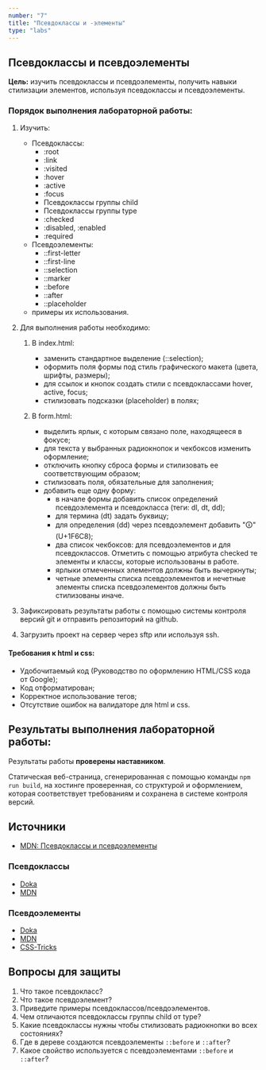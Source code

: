 ```yaml
---
number: "7"
title: "Псевдоклассы и -элементы"
type: "labs"
---
```


## Псевдоклассы и псевдоэлементы

**Цель:** изучить псевдоклассы и псевдоэлементы, получить навыки стилизации элементов, используя псевдоклассы и псевдоэлементы.

### Порядок выполнения лабораторной работы:

1. Изучить:
   - Псевдоклассы:
     - :root
     - :link
     - :visited
     - :hover
     - :active
     - :focus
     - Псевдоклассы группы child
     - Псевдоклассы группы type
     - :checked
     - :disabled, :enabled
     - :required
   - Псевдоэлементы:
     - ::first-letter
     - ::first-line
     - ::selection
     - ::marker
     - ::before
     - ::after
     - ::placeholder
   - примеры их использования.
1. Для выполнения работы необходимо:

   1. В index.html:

      - заменить стандартное выделение (::selection);
      - оформить поля формы под стиль графического макета (цвета, шрифты, размеры);
      - для ссылок и кнопок создать стили с псевдоклассами hover, active, focus;
      - стилизовать подсказки (placeholder) в полях;

   1. В form.html:
      - выделить ярлык, с которым связано поле, находящееся в фокусе;
      - для текста у выбранных радиокнопок и чекбоксов изменить оформление;
      - отключить кнопку сброса формы и стилизовать ее соответствующим образом;
      - стилизовать поля, обязательные для заполнения;
      - добавить еще одну форму:
        - в начале формы добавить список определений псевдоэлемента и псевдокласса (теги: dl, dt, dd);
        - для термина (dt) задать буквицу;
        - для определения (dd) через псевдоэлемент добавить "🛈" (U+1F6C8);
        - два список чекбоксов: для псевдоэлементов и для псевдоклассов. Отметить с помощью атрибута checked те элементы и классы, которые использованы в работе.
        - ярлыки отмеченных элементов должны быть вычеркнуты;
        - четные элементы списка псевдоэлементов и нечетные элементы списка псевдоэлементов должны быть стилизованы иначе.

1. Зафиксировать результаты работы с помощью системы контроля версий git и отправить репозиторий на github.
1. Загрузить проект на сервер через sftp или используя ssh.

#### Требования к html и css:

- Удобочитаемый код (Руководство по оформлению HTML/CSS кода от Google);
- Код отформатирован;
- Корректное использование тегов;
- Отсутствие ошибок на валидаторе для html и css.

## Результаты выполнения лабораторной работы:

Результаты работы **проверены наставником**.

Статическая веб-страница, сгенерированная с помощью команды `npm run build`, на хостинге проверенная, со структурой и оформлением, которая соответствует требованиям и сохранена в системе контроля версий.

## Источники

- [MDN: Псевдоклассы и псевдоэлементы](https://developer.mozilla.org/ru/docs/Learn/CSS/Building_blocks/Selectors/Pseudo-classes_and_pseudo-elements)

### Псевдоклассы

- [Doka](https://doka.guide/css/pseudoclasses/)
- [MDN](https://developer.mozilla.org/ru/docs/Web/CSS/Pseudo-classes)

### Псевдоэлементы

- [Doka](https://doka.guide/css/pseudoelements/)
- [MDN](https://developer.mozilla.org/ru/docs/Web/CSS/Pseudo-elements)
- [CSS-Tricks](https://css-tricks.com/pseudo-element-roundup/)

## Вопросы для защиты

1. Что такое псевдокласс?
1. Что такое псевдоэлемент?
1. Приведите примеры псевдоклассов/псевдоэлементов.
1. Чем отличаются псевдоклассы группы child от type?
1. Какие псевдоклассы нужны чтобы стилизовать радиокнопки во всех состояниях?
1. Где в дереве создаются псевдоэлементы `::before` и `::after`?
1. Какое свойство используется с псевдоэлементами `::before` и `::after`?
